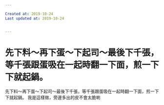 ```yaml
---

Created at: 2019-10-24
Last updated at: 2019-10-24


---
```


# 先下料～再下蛋～下起司～最後下千張，等千張跟蛋吸在一起時翻一下面，煎一下下就起鍋。


先下料～再下蛋～下起司～最後下千張，等千張跟蛋吸在一起時翻一下面，煎一下下就起鍋。
我是這樣做，旁邊多出的皮不會太脆喲

